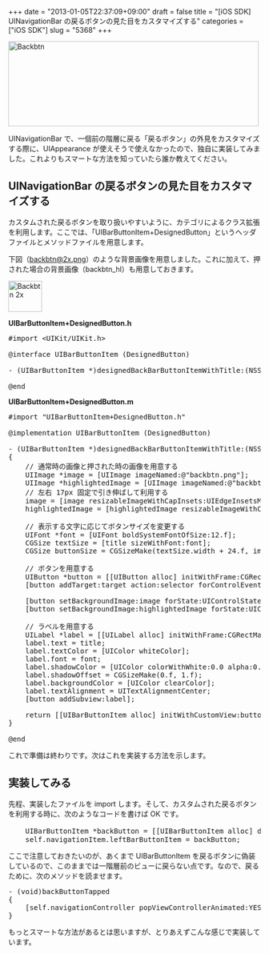 +++
date = "2013-01-05T22:37:09+09:00"
draft = false
title = "[iOS SDK] UINavigationBar の戻るボタンの見た目をカスタマイズする"
categories = ["iOS SDK"]
slug = "5368"
+++

<img class="align-center" src="/images/2013/01/backbtn.png" alt="Backbtn" title="backbtn.png" border="0" width="500" height="170" />

UINavigationBar で、一個前の階層に戻る「戻るボタン」の外見をカスタマイズする際に、UIAppearance が使えそうで使えなかったので、独自に実装してみました。これよりもスマートな方法を知っていたら誰か教えてください。

<h2>UINavigationBar の戻るボタンの見た目をカスタマイズする</h2>

カスタムされた戻るボタンを取り扱いやすいように、カテゴリによるクラス拡張を利用します。ここでは、「UIBarButtonItem+DesignedButton」というヘッダファイルとメソッドファイルを用意します。

下図（backbtn@2x.png）のような背景画像を用意しました。これに加えて、押された場合の背景画像（backbtn_hl）も用意しておきます。

<img class="align-center" src="/images/2013/01/5fef3578bbb8eca0a0261a0a237c78e6.png" alt="Backbtn 2x" title="backbtn@2x.png" border="0" width="67" height="62" />

<strong>UIBarButtonItem+DesignedButton.h</strong>

<pre class="prettyprint">#import &lt;UIKit/UIKit.h>

@interface UIBarButtonItem (DesignedButton)

- (UIBarButtonItem *)designedBackBarButtonItemWithTitle:(NSString *)title target:(id)target action:(SEL)selector;

@end</pre>

<strong>UIBarButtonItem+DesignedButton.m</strong>

<pre class="prettyprint">
#import "UIBarButtonItem+DesignedButton.h"

@implementation UIBarButtonItem (DesignedButton)

- (UIBarButtonItem *)designedBackBarButtonItemWithTitle:(NSString *)title target:(id)target action:(SEL)selector
{
    // 通常時の画像と押された時の画像を用意する
    UIImage *image = [UIImage imageNamed:@"backbtn.png"];
    UIImage *highlightedImage = [UIImage imageNamed:@"backbtn_hl.png"];
    // 左右 17px 固定で引き伸ばして利用する
    image = [image resizableImageWithCapInsets:UIEdgeInsetsMake(0, 17.f, 0, 17.f)];
    highlightedImage = [highlightedImage resizableImageWithCapInsets:UIEdgeInsetsMake(0, 17.f, 0, 17.f)];

    // 表示する文字に応じてボタンサイズを変更する
    UIFont *font = [UIFont boldSystemFontOfSize:12.f];
    CGSize textSize = [title sizeWithFont:font];
    CGSize buttonSize = CGSizeMake(textSize.width + 24.f, image.size.height);

    // ボタンを用意する
    UIButton *button = [[UIButton alloc] initWithFrame:CGRectMake(0.f, 0.f, buttonSize.width, buttonSize.height)];
    [button addTarget:target action:selector forControlEvents:UIControlEventTouchUpInside];
    
    [button setBackgroundImage:image forState:UIControlStateNormal];
    [button setBackgroundImage:highlightedImage forState:UIControlStateHighlighted];

    // ラベルを用意する    
    UILabel *label = [[UILabel alloc] initWithFrame:CGRectMake(4.f, 0.f, buttonSize.width, buttonSize.height)];
    label.text = title;
    label.textColor = [UIColor whiteColor];
    label.font = font;
    label.shadowColor = [UIColor colorWithWhite:0.0 alpha:0.2];
    label.shadowOffset = CGSizeMake(0.f, 1.f);
    label.backgroundColor = [UIColor clearColor];
    label.textAlignment = UITextAlignmentCenter;
    [button addSubview:label];
    
    return [[UIBarButtonItem alloc] initWithCustomView:button];
}

@end</pre>

これで準備は終わりです。次はこれを実装する方法を示します。

<h2>実装してみる</h2>

先程、実装したファイルを import します。そして、カスタムされた戻るボタンを利用する時に、次のようなコードを書けば OK です。

<pre class="prettyprint">    UIBarButtonItem *backButton = [[UIBarButtonItem alloc] designedBackBarButtonItemWithTitle:@"戻る" target:self action:@selector(backButtonTapped)];
    self.navigationItem.leftBarButtonItem = backButton;
</pre>

ここで注意しておきたいのが、あくまで UIBarButtonItem を戻るボタンに偽装しているので、このままでは一階層前のビューに戻らない点です。なので、戻るために、次のメソッドを読ませます。

<pre class="prettyprint">- (void)backButtonTapped
{
    [self.navigationController popViewControllerAnimated:YES];
}
</pre>

もっとスマートな方法があるとは思いますが、とりあえずこんな感じで実装しています。
